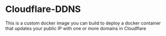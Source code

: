 # Cloudflare-DDNS
This is a custom docker image you can build to deploy a docker container that updates your public IP with one or more domains in Cloudflare
